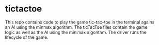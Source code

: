 # tictactoe
This repo contains code to play the game tic-tac-toe in the terminal agains an AI using the minmax algorithm. The ticTacToe files contain the game logic as well as the AI using the minimax algorithm. The driver runs the lifecycle of the game.
